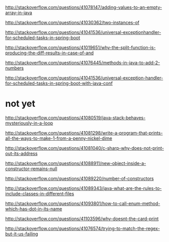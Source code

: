 http://stackoverflow.com/questions/41078147/adding-values-to-an-empty-array-in-java

http://stackoverflow.com/questions/41030362/two-instances-of

http://stackoverflow.com/questions/41041536/universal-exceptionhandler-for-scheduled-tasks-in-spring-boot

http://stackoverflow.com/questions/41019651/why-the-split-function-is-producing-the-diff-results-in-case-of-and

http://stackoverflow.com/questions/41076445/methods-in-java-to-add-2-numbers

http://stackoverflow.com/questions/41041536/universal-exception-handler-for-scheduled-tasks-in-spring-boot-with-java-conf

not yet
====

http://stackoverflow.com/questions/41080519/java-stack-behaves-mysteriously-in-a-loop

http://stackoverflow.com/questions/41081298/write-a-program-that-prints-all-the-ways-to-make-1-from-a-penny-nickel-dime

http://stackoverflow.com/questions/41081040/c-sharp-why-does-not-print-out-its-address

http://stackoverflow.com/questions/41088911/new-object-inside-a-constructor-remains-null

http://stackoverflow.com/questions/41089220/number-of-constructors

http://stackoverflow.com/questions/41089343/java-what-are-the-rules-to-include-classes-in-different-files

http://stackoverflow.com/questions/41093801/how-to-call-enum-method-which-has-dot-in-its-name

http://stackoverflow.com/questions/41103596/why-doesnt-the-card-print

http://stackoverflow.com/questions/41076574/trying-to-match-the-regex-but-it-us-failing